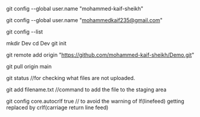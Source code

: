 git config --global user.name "mohammed-kaif-sheikh"

git config --global user.name "mohammedkaif235@gmail.com"

git config --list

mkdir Dev
cd Dev
git init

git remote add origin "https://github.com/mohammed-kaif-sheikh/Demo.git"

git pull origin main

git status    //for checking  what files are not uploaded.

git add filename.txt //command to add the file to the staging area 

git config core.autocrlf true // to avoid the warning of lf(linefeed) getting replaced by crlf(carriage return line feed)



